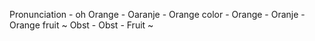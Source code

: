 Pronunciation - oh
Orange - Oaranje - Orange color -
Orange - Oranje - Orange fruit ~
Obst - Obst - Fruit ~
